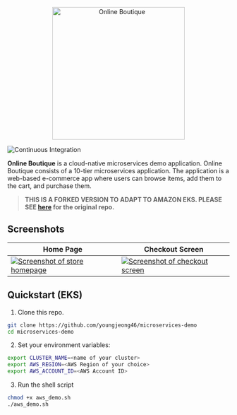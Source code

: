 <p align="center">
<img src="src/frontend/static/icons/Hipster_HeroLogoCyan.svg" width="300" alt="Online Boutique" />
</p>


![Continuous Integration](https://github.com/GoogleCloudPlatform/microservices-demo/workflows/Continuous%20Integration%20-%20Master/Release/badge.svg)


**Online Boutique** is a cloud-native microservices demo application.
Online Boutique consists of a 10-tier microservices application. The application is a
web-based e-commerce app where users can browse items,
add them to the cart, and purchase them.

> **THIS IS A FORKED VERSION TO ADAPT TO AMAZON EKS. PLEASE SEE [here](https://github.com/GoogleCloudPlatform/microservices-demo) for the 
> original repo.**

## Screenshots

| Home Page                                                                                                         | Checkout Screen                                                                                                    |
| ----------------------------------------------------------------------------------------------------------------- | ------------------------------------------------------------------------------------------------------------------ |
| [![Screenshot of store homepage](./docs/img/online-boutique-frontend-1.png)](./docs/img/online-boutique-frontend-1.png) | [![Screenshot of checkout screen](./docs/img/online-boutique-frontend-2.png)](./docs/img/online-boutique-frontend-2.png) |

## Quickstart (EKS)

1. Clone this repo.
   
```bash
git clone https://github.com/youngjeong46/microservices-demo
cd microservices-demo
```
2. Set your environment variables:
```bash
export CLUSTER_NAME=<name of your cluster>
export AWS_REGION=<AWS Region of your choice>
export AWS_ACCOUNT_ID=<AWS Account ID>
```
3. Run the shell script

```bash
chmod +x aws_demo.sh
./aws_demo.sh
```